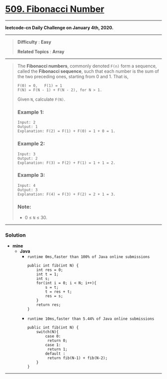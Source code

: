 # [509. Fibonacci Number](https://leetcode.com/problems/fibonacci-number/)
---

**leetcode-cn Daily Challenge on January 4th, 2020.**

---

> **Difficulty** : **Easy**
>
> **Related Topics** : **Array**

---

> The **Fibonacci numbers**, commonly denoted `F(n)` form a sequence, called the **Fibonacci sequence**, such that each number is the sum of the two preceding ones, starting from 0 and 1. That is,
> ```
> F(0) = 0,   F(1) = 1
> F(N) = F(N - 1) + F(N - 2), for N > 1.
> ```
>
> Given `N`, calculate `F(N)`.
>
>
> ### Example 1:
> ```
> Input: 2
> Output: 1
> Explanation: F(2) = F(1) + F(0) = 1 + 0 = 1.
> ```
>
> ### Example 2:
> ```
> Input: 3
> Output: 2
> Explanation: F(3) = F(2) + F(1) = 1 + 1 = 2.
> ```
>
> ### Example 3:
> ```
> Input: 4
> Output: 3
> Explanation: F(4) = F(3) + F(2) = 2 + 1 = 3.
> ```
>
> ### Note:
> * 0 ≤ `N` ≤ 30.

---


### Solution
* **mine**
  * **Java**
    * `runtime 0ms,faster than 100% of Java online submissions`
      ```
      public int fib(int N) {
          int res = 0;
          int t = 1;
          int s;
          for(int i = 0; i < N; i++){
              s = t;
              t = res + t;
              res = s;
          }
          return res;
      }
      ```
    * `runtime 10ms,faster than 5.44% of Java online submissions`
      ```
      public int fib(int N) {
          switch(N){
              case 0:
               return 0;
              case 1:
               return 1;
              default :
               return fib(N-1) + fib(N-2);
          }
      }
      ```
---



